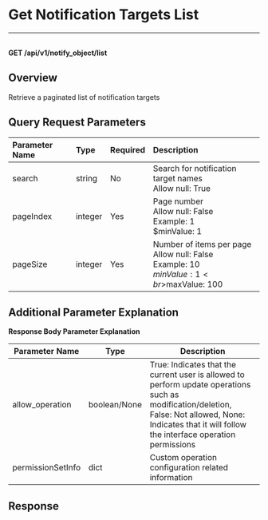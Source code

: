 # Get Notification Targets List

---

<br />**GET /api/v1/notify_object/list**

## Overview
Retrieve a paginated list of notification targets


## Query Request Parameters

| Parameter Name        | Type     | Required   | Description              |
|:-------------------|:-------|:-----|:----------------|
| search | string | No  | Search for notification target names<br>Allow null: True <br> |
| pageIndex | integer | Yes  | Page number<br>Allow null: False <br>Example: 1 <br>$minValue: 1 <br> |
| pageSize | integer | Yes  | Number of items per page<br>Allow null: False <br>Example: 10 <br>$minValue: 1 <br>$maxValue: 100 <br> |

## Additional Parameter Explanation

**Response Body Parameter Explanation**

| Parameter Name           | Type | Description                                                 |
| ---------------- | ---- | ---------------------------------------------------- |
| allow_operation       | boolean/None | True: Indicates that the current user is allowed to perform update operations such as modification/deletion, False: Not allowed, None: Indicates that it will follow the interface operation permissions |
| permissionSetInfo    | dict | Custom operation configuration related information                          |






## Response
```shell
 
```
